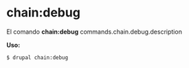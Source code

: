 # chain:debug
El comando **chain:debug** commands.chain.debug.description

**Uso:**
```
$ drupal chain:debug 
```
